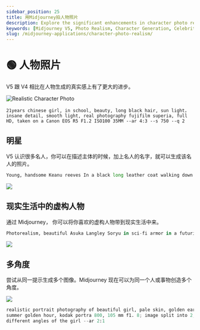 ```yaml
---
sidebar_position: 25
title: 用Midjourney拍人物照片
description: Explore the significant enhancements in character photo realism in Midjourney's latest V5 model compared to V4, including celebrity and fictional character generation.
keywords: [Midjourney V5, Photo Realism, Character Generation, Celebrity Photos, Fictional Characters, Photographic Detail]
slug: /midjourney-applications/character-photo-realism/
---
```


# 🟢 人物照片

V5 跟 V4 相比在人物生成的真实感上有了更大的进步。

![Realistic Character Photo](https://cdn.jsdelivr.net/gh/donttal/imgbed/img/12d5655b2f6d771cef77941da0f7e117.webp)

```
21years chinese girl, in school, beauty, long black hair, sun light，insane detail, smooth light, real photography fujifilm superia, full HD, taken on a Canon EOS R5 F1.2 ISO100 35MM --ar 4:3 --s 750 --q 2
```

## 明星

V5 认识很多名人，你可以在描述主体的时候，加上名人的名字，就可以生成该名人的照片。

```python
Young, handsome Keanu reeves In a black long leather coat walking down the street in the rain --ar 2:3 --uplight
```

![](https://cdn.jsdelivr.net/gh/donttal/imgbed/img/547b5644a22ad89d34ff305b4a2843f0.png)

## 现实生活中的虚构人物

通过 Midjourney， 你可以将你喜欢的虚构人物带到现实生活中来。

```python
Photorealism, beautiful Asuka Langley Soryu in sci-fi armor in a futuristic city --ar 1:2 --q 2 --c 20 --s 750
```

![](https://cdn.jsdelivr.net/gh/donttal/imgbed/img/b013b6a1caee8ad18ea9916405830233.png)

## 多角度

尝试从同一提示生成多个图像。Midjourney 现在可以为同一个人或事物创造多个角度。

![](https://cdn.jsdelivr.net/gh/donttal/imgbed/img/6f705c7f4afa5d54d163b8f80e69d91e.webp)

```python
realistic portrait photography of beautiful girl, pale skin, golden earrings,
summer golden hour, kodak portra 800, 105 mm f1. 8; image split into 2, 
different angles of the girl --ar 2:1
```